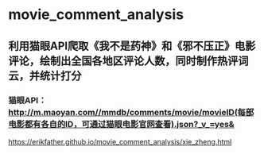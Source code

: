 # movie_comment_analysis
## 利用猫眼API爬取《我不是药神》和《邪不压正》电影评论，绘制出全国各地区评论人数，同时制作热评词云，并统计打分
### 猫眼API：http://m.maoyan.com//mmdb/comments/movie/movieID(每部电影都有各自的ID，可通过猫眼电影官网查看).json?_v_=yes&

https://erikfather.github.io/movie_comment_analysis/xie_zheng.html
